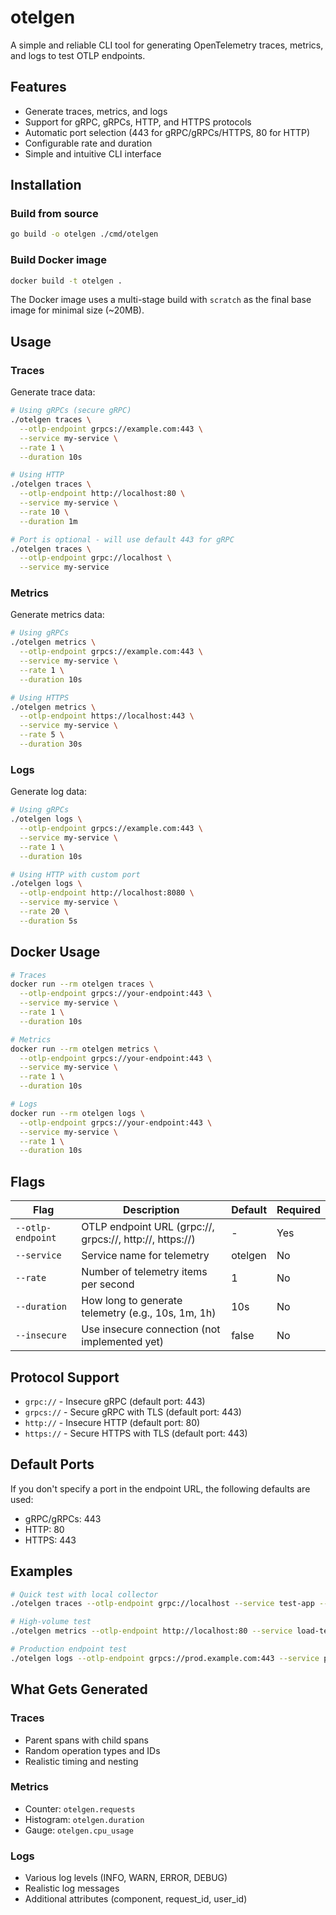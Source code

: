 # otelgen

A simple and reliable CLI tool for generating OpenTelemetry traces, metrics, and logs to test OTLP endpoints.

## Features

- Generate traces, metrics, and logs
- Support for gRPC, gRPCs, HTTP, and HTTPS protocols
- Automatic port selection (443 for gRPC/gRPCs/HTTPS, 80 for HTTP)
- Configurable rate and duration
- Simple and intuitive CLI interface

## Installation

### Build from source

```bash
go build -o otelgen ./cmd/otelgen
```

### Build Docker image

```bash
docker build -t otelgen .
```

The Docker image uses a multi-stage build with `scratch` as the final base image for minimal size (~20MB).

## Usage

### Traces

Generate trace data:

```bash
# Using gRPCs (secure gRPC)
./otelgen traces \
  --otlp-endpoint grpcs://example.com:443 \
  --service my-service \
  --rate 1 \
  --duration 10s

# Using HTTP
./otelgen traces \
  --otlp-endpoint http://localhost:80 \
  --service my-service \
  --rate 10 \
  --duration 1m

# Port is optional - will use default 443 for gRPC
./otelgen traces \
  --otlp-endpoint grpc://localhost \
  --service my-service
```

### Metrics

Generate metrics data:

```bash
# Using gRPCs
./otelgen metrics \
  --otlp-endpoint grpcs://example.com:443 \
  --service my-service \
  --rate 1 \
  --duration 10s

# Using HTTPS
./otelgen metrics \
  --otlp-endpoint https://localhost:443 \
  --service my-service \
  --rate 5 \
  --duration 30s
```

### Logs

Generate log data:

```bash
# Using gRPCs
./otelgen logs \
  --otlp-endpoint grpcs://example.com:443 \
  --service my-service \
  --rate 1 \
  --duration 10s

# Using HTTP with custom port
./otelgen logs \
  --otlp-endpoint http://localhost:8080 \
  --service my-service \
  --rate 20 \
  --duration 5s
```

## Docker Usage

```bash
# Traces
docker run --rm otelgen traces \
  --otlp-endpoint grpcs://your-endpoint:443 \
  --service my-service \
  --rate 1 \
  --duration 10s

# Metrics
docker run --rm otelgen metrics \
  --otlp-endpoint grpcs://your-endpoint:443 \
  --service my-service \
  --rate 1 \
  --duration 10s

# Logs
docker run --rm otelgen logs \
  --otlp-endpoint grpcs://your-endpoint:443 \
  --service my-service \
  --rate 1 \
  --duration 10s
```

## Flags

| Flag | Description | Default | Required |
|------|-------------|---------|----------|
| `--otlp-endpoint` | OTLP endpoint URL (grpc://, grpcs://, http://, https://) | - | Yes |
| `--service` | Service name for telemetry | otelgen | No |
| `--rate` | Number of telemetry items per second | 1 | No |
| `--duration` | How long to generate telemetry (e.g., 10s, 1m, 1h) | 10s | No |
| `--insecure` | Use insecure connection (not implemented yet) | false | No |

## Protocol Support

- `grpc://` - Insecure gRPC (default port: 443)
- `grpcs://` - Secure gRPC with TLS (default port: 443)
- `http://` - Insecure HTTP (default port: 80)
- `https://` - Secure HTTPS with TLS (default port: 443)

## Default Ports

If you don't specify a port in the endpoint URL, the following defaults are used:

- gRPC/gRPCs: 443
- HTTP: 80
- HTTPS: 443

## Examples

```bash
# Quick test with local collector
./otelgen traces --otlp-endpoint grpc://localhost --service test-app --duration 5s

# High-volume test
./otelgen metrics --otlp-endpoint http://localhost:80 --service load-test --rate 100 --duration 1m

# Production endpoint test
./otelgen logs --otlp-endpoint grpcs://prod.example.com:443 --service prod-app --rate 10 --duration 30s
```

## What Gets Generated

### Traces
- Parent spans with child spans
- Random operation types and IDs
- Realistic timing and nesting

### Metrics
- Counter: `otelgen.requests`
- Histogram: `otelgen.duration`
- Gauge: `otelgen.cpu_usage`

### Logs
- Various log levels (INFO, WARN, ERROR, DEBUG)
- Realistic log messages
- Additional attributes (component, request_id, user_id)
